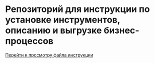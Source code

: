 # Репозиторий для инструкции по установке инструментов, описанию и выгрузке бизнес-процессов

[Перейти к просмотру файла инструкции](Instruction_bpmn_to_uin.md)
